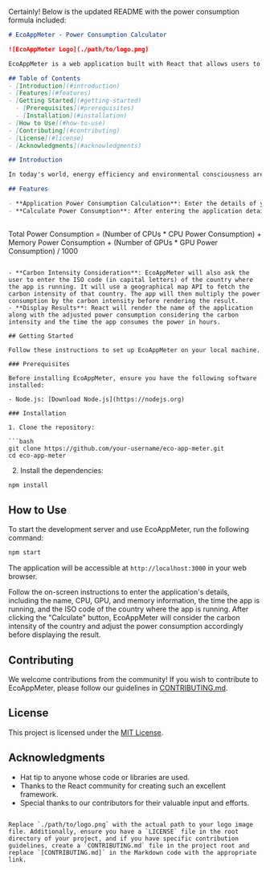 Certainly! Below is the updated README with the power consumption formula included:

```markdown
# EcoAppMeter - Power Consumption Calculator

![EcoAppMeter Logo](./path/to/logo.png)

EcoAppMeter is a web application built with React that allows users to calculate the power consumption of different applications. By analyzing the power usage of applications and considering the carbon intensity of the country where the app is running, users can make informed decisions to reduce their environmental impact and optimize energy consumption.

## Table of Contents
- [Introduction](#introduction)
- [Features](#features)
- [Getting Started](#getting-started)
  - [Prerequisites](#prerequisites)
  - [Installation](#installation)
- [How to Use](#how-to-use)
- [Contributing](#contributing)
- [License](#license)
- [Acknowledgments](#acknowledgments)

## Introduction

In today's world, energy efficiency and environmental consciousness are crucial. EcoAppMeter aims to empower users to understand the power consumption of their applications and encourage them to adopt more sustainable practices. With a user-friendly interface, anyone can quickly determine the power usage of their favorite applications and assess their impact on the environment.

## Features

- **Application Power Consumption Calculation**: Enter the details of your application, such as the name of the app, the number of CPUs, CPU power consumption, memory power consumption, the number of GPUs (if used), GPU power consumption, and the time the app is running.
- **Calculate Power Consumption**: After entering the application details, click the "Calculate" button to compute the total power consumption using the formula:
  
  ```
  Total Power Consumption = (Number of CPUs * CPU Power Consumption) + Memory Power Consumption + (Number of GPUs * GPU Power Consumption) / 1000
  ```
  
- **Carbon Intensity Consideration**: EcoAppMeter will also ask the user to enter the ISO code (in capital letters) of the country where the app is running. It will use a geographical map API to fetch the carbon intensity of that country. The app will then multiply the power consumption by the carbon intensity before rendering the result.
- **Display Results**: React will render the name of the application along with the adjusted power consumption considering the carbon intensity and the time the app consumes the power in hours.

## Getting Started

Follow these instructions to set up EcoAppMeter on your local machine.

### Prerequisites

Before installing EcoAppMeter, ensure you have the following software installed:

- Node.js: [Download Node.js](https://nodejs.org)

### Installation

1. Clone the repository:

```bash
git clone https://github.com/your-username/eco-app-meter.git
cd eco-app-meter
```

2. Install the dependencies:

```bash
npm install
```

## How to Use

To start the development server and use EcoAppMeter, run the following command:

```bash
npm start
```

The application will be accessible at `http://localhost:3000` in your web browser.

Follow the on-screen instructions to enter the application's details, including the name, CPU, GPU, and memory information, the time the app is running, and the ISO code of the country where the app is running. After clicking the "Calculate" button, EcoAppMeter will consider the carbon intensity of the country and adjust the power consumption accordingly before displaying the result.

## Contributing

We welcome contributions from the community! If you wish to contribute to EcoAppMeter, please follow our guidelines in [CONTRIBUTING.md](./CONTRIBUTING.md).

## License

This project is licensed under the [MIT License](./LICENSE).

## Acknowledgments

- Hat tip to anyone whose code or libraries are used.
- Thanks to the React community for creating such an excellent framework.
- Special thanks to our contributors for their valuable input and efforts.
```

Replace `./path/to/logo.png` with the actual path to your logo image file. Additionally, ensure you have a `LICENSE` file in the root directory of your project, and if you have specific contribution guidelines, create a `CONTRIBUTING.md` file in the project root and replace `[CONTRIBUTING.md]` in the Markdown code with the appropriate link.